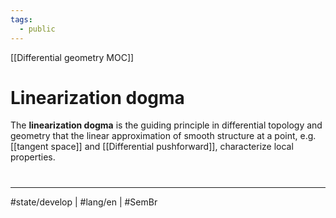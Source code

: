 ```yaml
---
tags:
  - public
---
```

[[Differential geometry MOC]]
# Linearization dogma

The **linearization dogma** is the guiding principle in differential topology and geometry
that the linear approximation of smooth structure at a point,
e.g. [[tangent space]] and [[Differential pushforward]],
characterize local properties.

#
---
#state/develop | #lang/en | #SemBr
